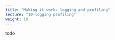 ```yaml
---
title: "Making it work: logging and profiling"
lecture: "10-logging-profiling"
weight: 10
---
```


todo
